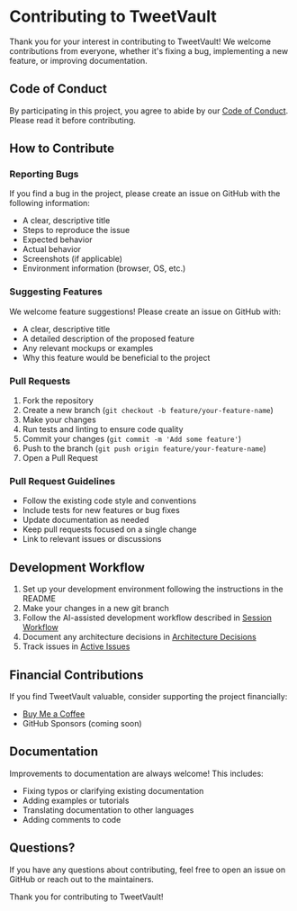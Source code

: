 # Contributing to TweetVault

Thank you for your interest in contributing to TweetVault! We welcome contributions from everyone, whether it's fixing a bug, implementing a new feature, or improving documentation.

## Code of Conduct

By participating in this project, you agree to abide by our [Code of Conduct](./CODE_OF_CONDUCT.md). Please read it before contributing.

## How to Contribute

### Reporting Bugs

If you find a bug in the project, please create an issue on GitHub with the following information:

- A clear, descriptive title
- Steps to reproduce the issue
- Expected behavior
- Actual behavior
- Screenshots (if applicable)
- Environment information (browser, OS, etc.)

### Suggesting Features

We welcome feature suggestions! Please create an issue on GitHub with:

- A clear, descriptive title
- A detailed description of the proposed feature
- Any relevant mockups or examples
- Why this feature would be beneficial to the project

### Pull Requests

1. Fork the repository
2. Create a new branch (`git checkout -b feature/your-feature-name`)
3. Make your changes
4. Run tests and linting to ensure code quality
5. Commit your changes (`git commit -m 'Add some feature'`)
6. Push to the branch (`git push origin feature/your-feature-name`)
7. Open a Pull Request

### Pull Request Guidelines

- Follow the existing code style and conventions
- Include tests for new features or bug fixes
- Update documentation as needed
- Keep pull requests focused on a single change
- Link to relevant issues or discussions

## Development Workflow

1. Set up your development environment following the instructions in the README
2. Make your changes in a new git branch
3. Follow the AI-assisted development workflow described in [Session Workflow](./docs/session-workflow.md)
4. Document any architecture decisions in [Architecture Decisions](./docs/architecture-decisions.md)
5. Track issues in [Active Issues](./docs/active-issues.md)

## Financial Contributions

If you find TweetVault valuable, consider supporting the project financially:

- [Buy Me a Coffee](https://www.buymeacoffee.com/tweetvault)
- GitHub Sponsors (coming soon)

## Documentation

Improvements to documentation are always welcome! This includes:

- Fixing typos or clarifying existing documentation
- Adding examples or tutorials
- Translating documentation to other languages
- Adding comments to code

## Questions?

If you have any questions about contributing, feel free to open an issue on GitHub or reach out to the maintainers.

Thank you for contributing to TweetVault!
